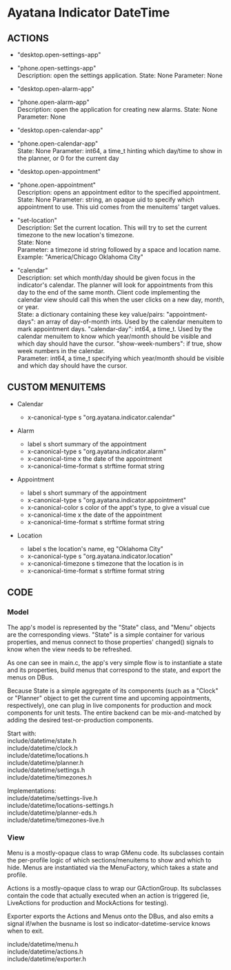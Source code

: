 # Ayatana Indicator DateTime

## ACTIONS

 * "desktop.open-settings-app"
 * "phone.open-settings-app"<br />
   Description: open the settings application.
   State: None
   Parameter: None

 * "desktop.open-alarm-app"
 * "phone.open-alarm-app"<br />
   Description: open the application for creating new alarms.
   State: None
   Parameter: None

 * "desktop.open-calendar-app"
 * "phone.open-calendar-app"<br />
   State: None
   Parameter: int64, a time_t hinting which day/time to show in the planner,
                     or 0 for the current day

 * "desktop.open-appointment"
 * "phone.open-appointment"<br />
   Description: opens an appointment editor to the specified appointment.
   State: None
   Parameter: string, an opaque uid to specify which appointment to use.
                      This uid comes from the menuitems' target values.

 * "set-location"<br />
   Description: Set the current location. This will try to set the current
   timezone to the new location's timezone.<br />
   State: None<br />
   Parameter: a timezone id string followed by a space and location name.
              Example: "America/Chicago Oklahoma City"

 * "calendar"<br />
    Description: set which month/day should be given focus in the indicator's
                 calendar. The planner will look for appointments from this
                 day to the end of the same month.
                 Client code implementing the calendar view should call this
                 when the user clicks on a new day, month, or year.<br />
    State: a dictionary containing these key value/pairs:
          "appointment-days": an array of day-of-month ints. Used by the
                              calendar menuitem to mark appointment days.
          "calendar-day": int64, a time_t. Used by the calendar menuitem
                          to know which year/month should be visible
                          and which day should have the cursor.
          "show-week-numbers": if true, show week numbers in the calendar.<br />
    Parameter: int64, a time_t specifying which year/month should be visible
                      and which day should have the cursor.


## CUSTOM MENUITEMS

 * Calendar
   - x-canonical-type         s "org.ayatana.indicator.calendar"

 * Alarm
   - label                    s short summary of the appointment
   - x-canonical-type         s "org.ayatana.indicator.alarm"
   - x-canonical-time         x the date of the appointment
   - x-canonical-time-format  s strftime format string

 * Appointment
   - label                    s short summary of the appointment
   - x-canonical-type         s "org.ayatana.indicator.appointment"
   - x-canonical-color        s color of the appt's type, to give a visual cue
   - x-canonical-time         x the date of the appointment
   - x-canonical-time-format  s strftime format string

 * Location
   - label                    s the location's name, eg "Oklahoma City"
   - x-canonical-type         s "org.ayatana.indicator.location"
   - x-canonical-timezone     s timezone that the location is in
   - x-canonical-time-format  s strftime format string



## CODE

### Model

  The app's model is represented by the "State" class, and "Menu" objects
  are the corresponding views. "State" is a simple container for various
  properties, and menus connect to those properties' changed() signals to
  know when the view needs to be refreshed.

  As one can see in main.c, the app's very simple flow is to instantiate
  a state and its properties, build menus that correspond to the state,
  and export the menus on DBus.

  Because State is a simple aggregate of its components (such as a "Clock"
  or "Planner" object to get the current time and upcoming appointments,
  respectively), one can plug in live components for production and mock
  components for unit tests. The entire backend can be mix-and-matched by
  adding the desired test-or-production components.

  Start with:<br />
  include/datetime/state.h<br />
  include/datetime/clock.h<br />
  include/datetime/locations.h<br />
  include/datetime/planner.h<br />
  include/datetime/settings.h<br />
  include/datetime/timezones.h<br />

  Implementations:<br />
  include/datetime/settings-live.h<br />
  include/datetime/locations-settings.h<br />
  include/datetime/planner-eds.h<br />
  include/datetime/timezones-live.h<br />

### View

  Menu is a mostly-opaque class to wrap GMenu code. Its subclasses contain
  the per-profile logic of which sections/menuitems to show and which to hide.
  Menus are instantiated via the MenuFactory, which takes a state and profile.

  Actions is a mostly-opaque class to wrap our GActionGroup. Its subclasses
  contain the code that actually executed when an action is triggered (ie,
  LiveActions for production and MockActions for testing).

  Exporter exports the Actions and Menus onto the DBus, and also emits a
  signal if/when the busname is lost so indicator-datetime-service knows
  when to exit.

  include/datetime/menu.h<br />
  include/datetime/actions.h<br />
  include/datetime/exporter.h<br />

